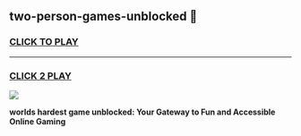 
## two-person-games-unblocked 👋
<h3>
<a href="https://premium.freeplayer.one?title=two-person-games-unblocked&ref=14F">CLICK TO PLAY</a></h3>
<hr>

<h3>
<a href="https://premium.freeplayer.one?title=two-person-games-unblocked&ref=14F">CLICK 2 PLAY</a>
  
</h3>

<a href="https://premium.freeplayer.one?title=two-person-games-unblocked&ref=12F/"><img src="https://clearcache.store/games.png"></a>


**worlds hardest game unblocked: Your Gateway to Fun and Accessible Online Gaming**
